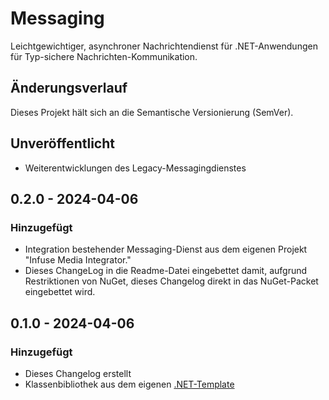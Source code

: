 # Messaging

Leichtgewichtiger, asynchroner Nachrichtendienst für .NET-Anwendungen für Typ-sichere Nachrichten-Kommunikation.

## Änderungsverlauf

Dieses Projekt hält sich an die Semantische Versionierung (SemVer).

## Unveröffentlicht

- Weiterentwicklungen des Legacy-Messagingdienstes

## 0.2.0 - 2024-04-06

### Hinzugefügt

- Integration bestehender Messaging-Dienst aus dem eigenen Projekt "Infuse Media Integrator."
- Dieses ChangeLog in die Readme-Datei eingebettet damit, aufgrund Restriktionen von NuGet, dieses Changelog direkt in das NuGet-Packet eingebettet wird.

## 0.1.0 - 2024-04-06

### Hinzugefügt

- Dieses Changelog erstellt
- Klassenbibliothek aus dem eigenen [.NET-Template](https://github.com/kurmann/Templates)
